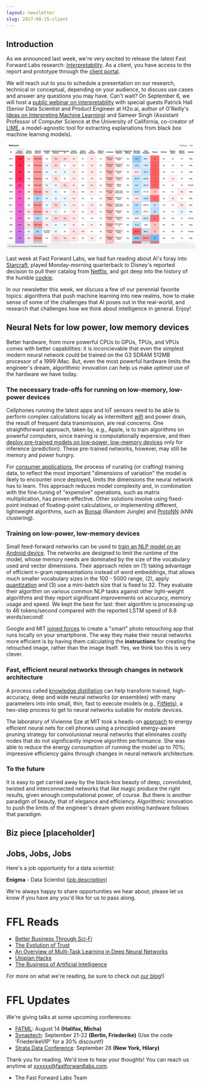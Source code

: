 ```yaml
---
layout: newsletter
slug: 2017-08-15-client
---
```


## Introduction
As we announced last week, we're very excited to release the latest Fast Forward Labs research: [_Interpretability_](http://blog.fastforwardlabs.com/2017/08/02/interpretability.html). As a client, you have access to the report and prototype through the [client portal](http://clients.fastforwardlabs.com/).

We will reach out to you to schedule a presentation on our research, technical or conceptual, depending on your audience, to discuss use cases and answer any questions you may have. Can't wait? On September 6, we will host a [public webinar on interpretability](https://mlinterpretability.splashthat.com/) with special guests Patrick Hall (Senior Data Scientist and Product Engineer at H2o.ai, author of O'Reilly's [Ideas on Interpreting Machine Learning](https://www.oreilly.com/ideas/ideas-on-interpreting-machine-learning)) and Sameer Singh (Assistant Professor of Computer Science at the University of California, co-creator of [LIME](https://homes.cs.washington.edu/~marcotcr/blog/lime/), a model-agnostic tool for extracting explanations from black box machine learning models).

![](/images/2017/08/4b_ps_1-1502744235666.jpg)

Last week at Fast Forward Labs, we had fun reading about AI's foray into [Starcraft](https://www.theverge.com/2017/8/9/16117850/deepmind-blizzard-starcraft-ai-toolset-api), played Monday-morning quarterback to Disney's reported decision to pull their catalog from [Netflix](http://money.cnn.com/2017/08/08/media/disney-netflix/), and got deep into the history of the humble [cookie](https://labs.rs/en/invisible-infrastructures-online-trackers/).

In our newsletter this week, we discuss a few of our perennial favorite topics: algorithms that push machine learning into new realms, how to make sense of some of the challenges that AI poses out in the real-world, and research that challenges how we think about intelligence in general. Enjoy!

## Neural Nets for low power, low memory devices

Better hardware, from more powerful CPUs to GPUs, TPUs, and VPUs comes with better capabilities: it is inconcievable that even the simplest modern neural network could be trained on the G3 SDRAM 512MB processor of a 1999 iMac. But, even the most powerful hardware limits the engineer's dream, algorithmic innovation can help us make *optimal* use of the hardware we have today.

### The necessary trade-offs for running on low-memory, low-power devices

Cellphones running the latest apps and IoT sensors need to be able to perform complex calculations localy as intermittent [wifi](https://thenextweb.com/insider/2016/11/30/wifi-coming-iot-invasion/#.tnw_NuiMni6y) and power drain, the result of frequent data transmission, are real concerns. One straightforward approach, taken by, e.g., Apple, is to train algorithms on powerful computers, since training is computationally expensive, and then [deploy pre-trained models on low-power, low-memory devices](https://www.tractica.com/automation-robotics/neural-networks-are-coming-soon-to-your-mobile-phone-camera/) only for inference (prediction). These pre-trained networks, however, may still be memory and power hungry.

For [consumer applications](https://research.googleblog.com/2015/07/how-google-translate-squeezes-deep.html), the process of curating (or crafting) training data, to reflect the most important "dimensions of variation" the model is likely to encounter once deployed, limits the dimensions the neural network has to learn. This approach reduces model complexity and, in combination with the fine-tuning of "expensive" operations, such as matrix multiplication, has proven effective. Other solutions involve using fixed-point instead of floating-point calculations, or implementing different, lightweight algorithms, such as [Bonsai](http://proceedings.mlr.press/v70/kumar17a/kumar17a.pdf) (Random Jungle) and [ProtoNN](http://proceedings.mlr.press/v70/gupta17a/gupta17a.pdf) (kNN clustering). 

### Training on low-power, low-memory devices
Small feed-forward networks can be used to [train an NLP model on an Android device](https://arxiv.org/pdf/1708.00214.pdf). The networks are designed to limit the runtime of the model, whose memory needs are dominated by the size of the vocabulary used and vector dimensions. Their approach relies on (1) taking advantage of efficient n-gram representations instead of word embeddings, that allows much smaller vocabulary sizes in the 100 - 5000 range, (2), apply [quantization](https://www.tensorflow.org/performance/quantization) and (3) use a mini-batch size that is fixed to 32. They evaluate their algorithm on various common NLP tasks against other light-weight algorithms and they report significant improvements on accuracy, memory usage and speed. We kept the best for last: their algorithm is processing up to 46 tokens/second compared with the reported LSTM speed of 8.8 words/second!

Google and MIT [joined forces](http://news.mit.edu/2017/automatic-image-retouching-phone-0802) to create a "smart" photo retouching app that runs locally on your smartphone. The way they make their neural networks more efficient is by having them calculating the **instructions** for creating the retouched image, rather than the image itself. Yes, we think too this is very clever.

### Fast, efficient neural networks through changes in network architecture
A process called [knowledge distillation](https://arxiv.org/abs/1503.02531) can help transform trained, high-accuracy, deep and wide neural networks (or ensembles) with many parameters into into small, thin, fast to execute models (e.g., [FitNets](https://arxiv.org/pdf/1412.6550.pdf)), a two-step process to get to neural networks suitable for mobile devices.

The laboratory of Vivienne Sze at MIT took a heads-on [approach](http://news.mit.edu/2017/bringing-neural-networks-cellphones-0718) to energy efficient neural nets for cell phones using a principled energy-aware pruning strategy for convolunional neural networks that eliminates costly nodes that do not significantly improve algorithm performance. She was able to reduce the energy consumption of running the model up to 70%; impressive efficiency gains through changes in neural network architecture. 

### To the future
It is easy to get carried away by the black-box beauty of deep, convoluted, twisted and interconnected networks that like magic produce the right results, given enough computational power, of course.  But there is another paradigm of beauty, that of elegance and efficiency. Algorithmic innovation to push the limits of the engineer's dream given existing hardware follows that paradigm.

## Biz piece [placeholder] 

## Jobs, Jobs, Jobs

Here's a job opportunity for a data scientist:

**Enigma** - Data Scientist ([job description](https://www.enigma.com/careers/data-scientist))

We're always happy to share opportunities we hear about; please let us know if you have any you'd like for us to pass along.

# FFL Reads

- [Better Business Through Sci-Fi](http://www.newyorker.com/tech/elements/better-business-through-sci-fi)
- [The Evolution of Trust](http://ncase.me/trust/)
- [An Overview of Multi-Task Learning in Deep Neural Networks](http://ruder.io/multi-task/)
- [Utopian Hacks](https://limn.it/utopian-hacks/)
- [The Business of Artificial Intelligence](https://hbr.org/2017/07/the-business-of-artificial-intelligence)

For more on what we're reading, be sure to check out [our blog](http://blog.fastforwardlabs.com/links.html)!)

# FFL Updates

We're giving talks at some upcoming conferences:
- [FATML](http://www.fatml.org/): August 14 **(Halifax, Micha)**
- [Synaptech](http://synaptech.ai/): September 21-22 **(Berlin, Friederike)** (Use the code 'FriederikeVIP' for a 30% discount!)
- [Strata Data Conference](https://conferences.oreilly.com/strata/strata-ny): September 28 **(New York, Hilary)**

Thank you for reading.  We'd love to hear your thoughts! You can reach us anytime at xxxxxx@fastforwardlabs.com. 

- The Fast Forward Labs Team
